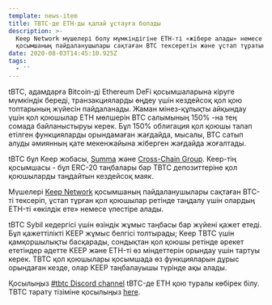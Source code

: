 ```yaml
---
template: news-item
title: TBTC-де ETH-ды қалай ұстауға болады
description: >-
  Keep Network мүшелері болу мүмкіндігіне ETH-ті «жібере алады» немесе қатысады
  қосымшаның пайдаланушылары сақтаған BTC тексеретін және ұстап тұратын қол қоюшылар ретінде таңдалды.
date: 2020-08-03T14:45:10.925Z
tags:
  - ''
---
```

tBTC, адамдарға Bitcoin-ді Ethereum DeFi қосымшаларына кіруге мүмкіндік береді, транзакцияларды өңдеу үшін кездейсоқ қол қою топтарының жүйесін пайдаланады. Жаман мінез-құлықты айқындау үшін қол қоюшылар ETH мөлшерін BTC салымының 150% -на тең сомада байланыстыруы керек. Бұл 150% облигация қол қоюшы талап етілген функцияларды орындамаған жағдайда, мысалы, BTC сатып алуды әмиянның қате мекенжайына жіберген жағдайда жоғалтады.

tBTC бұл Keep жобасы, [Summa](http://summa.one) және [Cross-Chain Group](https://crosschain.group/). Keep-тің қосымшасы - бұл ERC-20 таңбалары бар TBTC депозиттеріне қол қоюшыларды таңдайтын кездейсоқ маяк.

Мүшелері [Keep Network](http://keep.network) қосымшаның пайдаланушылары сақтаған BTC-ті тексеріп, ұстап тұрған қол қоюшылар ретінде таңдалу үшін олардың ETH-ті «өкілдік ете» немесе үлестіре алады.

tBTC Sybil кедергісі үшін өзіндік жұмыс таңбасы бар жүйені қажет етеді. Бұл қажеттілікті KEEP жұмыс белгісі толтырады; Keep TBTC үшін қамқоршылықты басқарады, сондықтан қол қоюшы ретінде әрекет ететіндер әдетте KEEP және ETH-ті өз міндеттерін орындау үшін тартуы керек. TBTC қол қоюшылары қосымшада өз функцияларын дұрыс орындаған кезде, олар KEEP таңбалауышы түрінде ақы алады.

Қосылыңыз [\#tbtc Discord channel](https://discord.gg/wYezN7v) tBTC-де ETH қою туралы көбірек білу. TBTC тарату тізіміне қосылыңыз [here](https://tbtc.network/#mailing-list).
